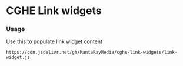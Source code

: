 # CGHE Link widgets
### Usage
Use this to populate link widget content 
```
https://cdn.jsdelivr.net/gh/MantaRayMedia/cghe-link-widgets/link-widget.js
```